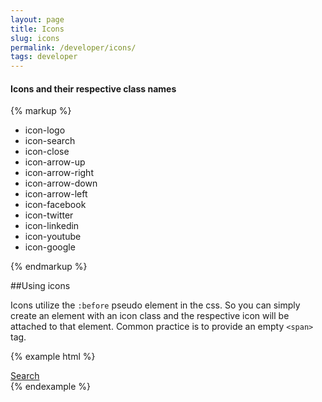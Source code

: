 ```yaml
---
layout: page
title: Icons
slug: icons
permalink: /developer/icons/
tags: developer
---
```


#### Icons and their respective class names

{% markup %}
<ul class="cgu-icon-set list-unstyled clearfix push">
    <li><span class="icon-logo"></span>icon-logo</li>
    <li><span class="icon-search"></span>icon-search</li>
    <li><span class="icon-close"></span>icon-close</li>
    <li><span class="icon-arrow-up"></span>icon-arrow-up</li>
    <li><span class="icon-arrow-right"></span>icon-arrow-right</li>
    <li><span class="icon-arrow-down"></span>icon-arrow-down</li>
    <li><span class="icon-arrow-left"></span>icon-arrow-left</li>
    <li><span class="icon-facebook"></span>icon-facebook</li>
    <li><span class="icon-twitter"></span>icon-twitter</li>
    <li><span class="icon-linkedin"></span>icon-linkedin</li>
    <li><span class="icon-youtube"></span>icon-youtube</li>
    <li><span class="icon-google"></span>icon-google</li>

</ul>
{% endmarkup %}

##Using icons

Icons utilize the `:before` pseudo element in the css. So you can simply create an element with an icon class and the respective icon will be attached to that element.
Common practice is to provide an empty `<span>` tag.

{% example html %}
<div class="h2">
    <a href="#"><span class="icon-search"></span> Search</a>
</div>
{% endexample %}
